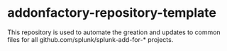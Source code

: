 # addonfactory-repository-template

This repository is used to automate the greation and updates to common files for all github.com/splunk/splunk-add-for-* projects.
